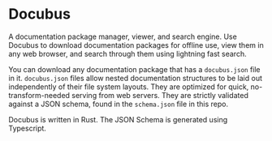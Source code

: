 # Docubus

A documentation package manager, viewer, and search engine. Use Docubus to download documentation packages for offline use, view them in any web browser, and search through them using lightning fast search.

You can download any documentation package that has a `docubus.json` file in it. `docubus.json` files allow nested documentation structures to be laid out independently of their file system layouts. They are optimized for quick, no-transform-needed serving from web servers. They are strictly validated against a JSON schema, found in the `schema.json` file in this repo.

Docubus is written in Rust. The JSON Schema is generated using Typescript.